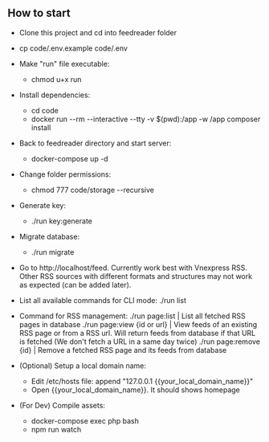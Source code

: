 ## How to start
* Clone this project and cd into feedreader folder
* cp code/.env.example code/.env

* Make "run" file executable:
    - chmod u+x run

* Install dependencies:
    - cd code
    - docker run --rm --interactive --tty -v $(pwd):/app -w /app composer install

* Back to feedreader directory and start server:
    - docker-compose up -d

* Change folder permissions:
    - chmod 777 code/storage --recursive
    
* Generate key:
    - ./run key:generate
    
* Migrate database:
    - ./run migrate
    
* Go to http://localhost/feed. Currently work best with Vnexpress RSS. Other RSS sources with different formats and structures may not work as expected (can be added later).

* List all available commands for CLI mode: ./run list

* Command for RSS management:
    ./run page:list | List all fetched RSS pages in database
    ./run page:view {id or url} | View feeds of an existing RSS page or from a RSS url. Will return feeds from database if that URL is fetched (We don't fetch a URL in a same day twice)
    ./run page:remove {id} | Remove a fetched RSS page and its feeds from database

* (Optional) Setup a local domain name:
    - Edit /etc/hosts file: append "127.0.0.1 {{your_local_domain_name}}"
    - Open  {{your_local_domain_name}}. It should shows homepage

* (For Dev) Compile assets:
    - docker-compose exec php bash
    - npm run watch
    

